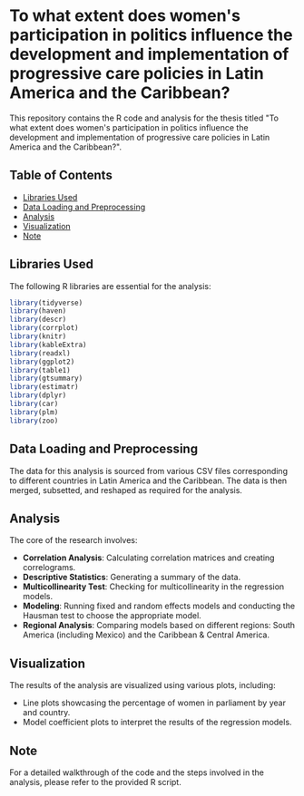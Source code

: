 
# To what extent does women's participation in politics influence the development and implementation of progressive care policies in Latin America and the Caribbean?

This repository contains the R code and analysis for the thesis titled "To what extent does women's participation in politics influence the development and implementation of progressive care policies in Latin America and the Caribbean?".

## Table of Contents
- [Libraries Used](#libraries-used)
- [Data Loading and Preprocessing](#data-loading-and-preprocessing)
- [Analysis](#analysis)
- [Visualization](#visualization)
- [Note](#note)

## Libraries Used
The following R libraries are essential for the analysis:

```R
library(tidyverse)
library(haven)
library(descr)
library(corrplot)
library(knitr)
library(kableExtra)
library(readxl)
library(ggplot2)
library(table1)
library(gtsummary)
library(estimatr)
library(dplyr)
library(car)
library(plm)
library(zoo)
```

## Data Loading and Preprocessing
The data for this analysis is sourced from various CSV files corresponding to different countries in Latin America and the Caribbean. The data is then merged, subsetted, and reshaped as required for the analysis.

## Analysis
The core of the research involves:

- **Correlation Analysis**: Calculating correlation matrices and creating correlograms.
- **Descriptive Statistics**: Generating a summary of the data.
- **Multicollinearity Test**: Checking for multicollinearity in the regression models.
- **Modeling**: Running fixed and random effects models and conducting the Hausman test to choose the appropriate model.
- **Regional Analysis**: Comparing models based on different regions: South America (including Mexico) and the Caribbean & Central America.

## Visualization
The results of the analysis are visualized using various plots, including:

- Line plots showcasing the percentage of women in parliament by year and country.
- Model coefficient plots to interpret the results of the regression models.

## Note
For a detailed walkthrough of the code and the steps involved in the analysis, please refer to the provided R script.

